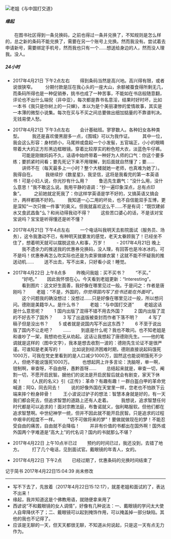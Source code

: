 ![老姐《与中国打交道》](http://upload-images.jianshu.io/upload_images/5674982-adb8ca326032a47e.jpg?imageMogr2/auto-orient/strip%7CimageView2/2/w/1240)

##### 缘起
　　在图书社区得到一条兑换码，之前也得过一条并兑换了，不知规则是怎么样的，总之新的条码不能兑换了，需要在另一个账号上兑换。然而我没有。尝试着去申请新号，需要绑定手机号，然而我也只有一个……想送给身边的人，然而没人理我。没人。

##### 24小时
- 2017年4月21日 下午2点左右
　　得到条码当然是高兴地。高兴得有限，或者说很狭窄。
　　分期付款是压在我心头的一座大山，余额被蚕食得所剩无几，而条码所得也是一种促销券，挑书也成了一种苦事，不能如在书店般随意翻，评论也不出什么端倪（非中亚），每次都是靠书名意淫，结果时好时坏，比如一本书《我只是你树上的一只蝉》，本以为是个美丽凄惨的爱情故事，其实是一本薄的微型小说集。每次在买与不买之间总要做出细加掂量的不靠谱判决。
无钱易使人愁。

- 2017年4月21日 下午3点左右
　　会计基础班。寥寥数人。各种妇女各种类型。
　　我还是喜欢傻黑甜多一点，《围城》可以为我作证。
　　其中一位，我会这么形容：身材娇小，马尾辫或盘起一个小发髻，五官端正，小小的眼睛带着大大的正方形黑边框眼镜。穿着比较厚实的粉色短大衣，淡蓝色牛仔裤。
　　可能是刚做妈妈不久，话语中始终带着一种好为人师的口气：你这个要多练；要抓紧时间看；要先死记下来不用理解，到后面就自然懂了；要……
　　讲师不在（每天最多上一小时？整个大楼就她一老师，也真难为她了）。我得自在。
　　我继续抄《数星星》，我坚信，这将是我看完的第一本英语书！可是小妇人说，你光抄有什么用？
　　鲁迅先生霸气：“没什么用，没什么意思！”我不敢这么说。我用平静的语调：“抄一遍印象深点，总有点印象”。
　　之前她就定死我了：你这样学英语是学不好的，又搞英语又搞会计，两样都搞不好的。
　　我知道一心二用的坏处，也不自信能双手互博，更是深知“一次只做一件事”的奥义。但我就喜欢这么干……不是有词：“既饮建邺水又食武昌鱼”么？和尚动得我动不得？
　　这些苦口婆心的话，不是该对宝宝说吗？宝宝是听得懂还是听不懂？

- 2017年4月21日 下午4点左右
　　一个电话叫我明天去影院面试（服务员、场务），这令我激动不已，有种明天就要发的感觉，老天太眷顾我了！已经坐不住了，想着明天就可以摆脱这些人和事，万岁！
　　- 2017年4月21日 晚上
　　我不遗余力的推送我的优惠券兑换码，没人理，有回答也是冷冰冰的。可不是吗！优惠券再怎么吹实际也还是为卖家做嫁衣裳！这就不能不怀疑我的推送动机……
　　送不出去，写不出来，只好看小说！睡觉。

- 2017年4月22日 上午8点多
　　昨晚问我姐：买不买书？
　　“不买。”
　　“好吧。”
　　因此我怀恨在心。今天看到老姐更新：“Interesting”。
　　看到图片：这文好生面善，我好像在哪里见过一般。于是问之：作者是唐刚吗？
　　老姐：“不是，外国的，*你觉得国内写了些书还能在外面吗*”。
　　这个问题我的确没想过：没想过……只是好像在哪里见过一般，所以想问问。德刚是美籍华人。是什么书？
　　老姐：“与中国打交道”
　　老姐这话是什么意思呢？
　　1 国内出版了混得不错不用去外国？
　　2 国内出版了混的不好去不了国外？
　　3 写了出盗版被查封而作者下落不明？
　　4 写了稿子但是没出书？
　　5 或者就是说国内写不出这东西？
　　6 不至于说出版了国内不让走吧？
　　……
　　到底是什么呢？我也不敢问。也不知老姐是和谁吵了一架，我想劝也无从劝起。这话让我想起了唐德刚先生。——他的笔调就是这样的（图中文字），我本是想去收割一波的：德刚先生论证不是很严谨。可谁知是老美写的！
　　比如说到经济困难时期，德刚直接说起码饿死1000万，可我在党史里看到的是人口减少1000万，固然这也能说明饿死不少人，但绝不能说饿死1000万。
　　也想起网上许多言论：洗脑呀，单一啊，钳制啊，审查呀，不自由呀，愚黔首呀……
　　总结起来就是，审查一切，阉割一切，不愿开启民智。据他们的说法是开启民智后就会有剧变，家天下休矣！
　　《人民的名义》引《正传》：革命？有趣有趣！一群白盔白甲的革命党喊道：阿Q，同去同去！
　　说的好像外国在天堂里一样，您老也不怕跌下云端来摔个粉身碎骨！
　　王小波说过驴子的想法：智慧本身就是好的，有一天我们都会死去，但追求智慧的道路上还有人走着。
　　我想说，追求智慧任何时代都是可以追求的！面对宗教法庭，布鲁诺就义，伽利略服软。但他们都在追求智慧啊。中世纪神学一统，但并不因此就不能开启民智。只是追求的过程中艰辛的程度不一样。
　　"切不可做将来的梦"！要做就做现在的梦！不能忍受自由的痛苦，自由就不会降临！
　　并非有价值的书都出在国外啊！国外或外国两个字难道是“高大上”的代名词？国内的书就那么不堪？

- 2017年4月22日 上午10点半已过
　　预约的时间已过，我还没到，去错了地方。
　　打了几个电话，见到面试官。戴眼镜的年青人，女的。

- 2017年4月22日 下午2点
　　已经过期了，优惠条码的兑换时间结束了

记于简书 2017年4月22日15:04:39 尚未修改
* * *
- 写不下去了，先放着（2017年4月22日15:12:17），就差老姐和面试的了，表达不出来！
- 缘起，我并知道这是个佛教用语，就随便拿来用了
- 西谚说“不和戴眼镜的女人调情”，好像有几种说法：一、戴眼镜的学问太大使人自卑降伏不了；二、戴眼镜可以起到掩饰作用，可以掩盖掉一部分缺陷。其他的我也不记得了。
- 应该是无聊的一天，但天天都很无聊，不知道从何说起，只是这一天有点无力作为。
